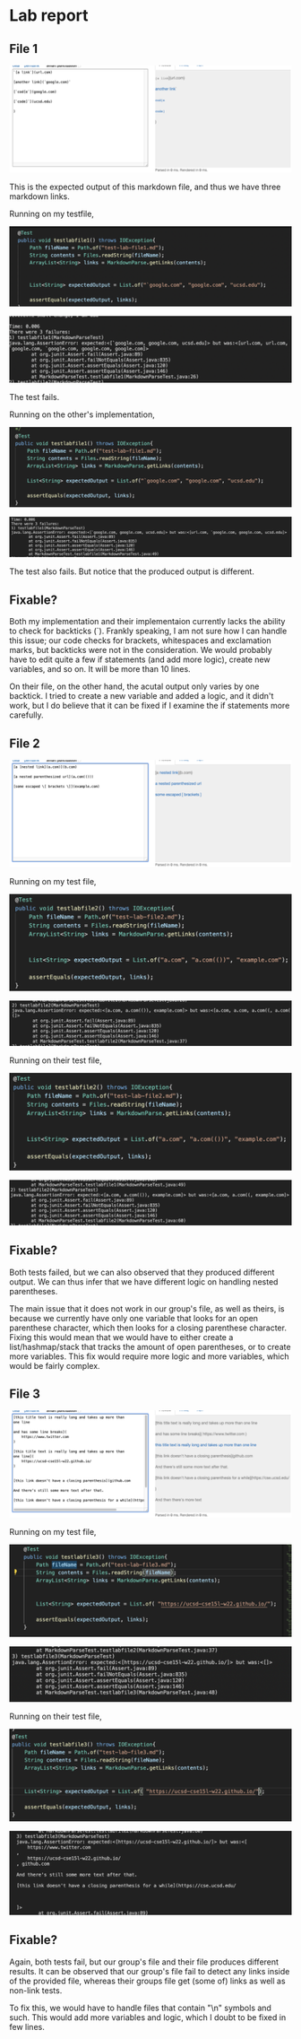 # Lab report

## File 1

![Image][1]

[1]:file1newexpected.png

This is the expected output of this markdown file, and thus we have three markdown links.

Running on my testfile,

![Image][2]

[2]:mynewtest1.png

![Image][3]

[3]:mynewresult1.png

The test fails.

Running on the other's implementation,

![Image][4]

[4]:theirnewtest1.png

![Image][5]

[5]:theirnewresult1.png

The test also fails. But notice that the produced output is different.

## Fixable?

Both my implementation and their implementaion currently lacks the ability to check for backticks (`). Frankly speaking, I am not sure how I can handle this issue; our code checks for brackets, whitespaces and exclamation marks, but backticks were not in the consideration. We would probably have to edit quite a few if statements (and add more logic), create new variables, and so on. It will be more than 10 lines.

On their file, on the other hand, the acutal output only varies by one backtick. I tried to create a new variable and added a logic, and it didn't work, but I do believe that it can be fixed if I examine the if statements more carefully.

## File 2

![Image][6]

[6]:file2newexpected.png

Running on my test file,

![Image][7]

[7]:mynewtest2.png

![Image][8]

[8]:mynewresult2.png


Running on their test file,

![Image][9]

[9]:theirnewtest2.png

![Image][10]

[10]:theirnewresult2.png


## Fixable?

Both tests failed, but we can also observed that they produced different output. We can thus infer that we have different logic on handling nested parentheses.

The main issue that it does not work in our group's file, as well as theirs, is because we currently have only one variable that looks for an open parenthese character, which then looks for a closing parenthese character. Fixing this would mean that we would have to either create a list/hashmap/stack that tracks the amount of open parentheses, or to create more variables. This fix would require more logic and more variables, which would be fairly complex.

## File 3

![Image][11]

[11]:file3newexpected.png

Running on my test file,

![Image][12]

[12]:mynewtest3.png

![Image][13]

[13]:mynewresult3.png

Running on their test file,

![Image][14]

[14]:theirnewtest3.png

![Image][15]

[15]:theirnewresult3.png


## Fixable?

Again, both tests fail, but our group's file and their file produces different results. It can be observed that our group's file fail to detect any links inside of the provided file, whereas their groups file get (some of) links as well as non-link tests.

To fix this, we would have to handle files that contain "\n" symbols and such. This would add more variables and logic, which I doubt to be fixed in few lines.
